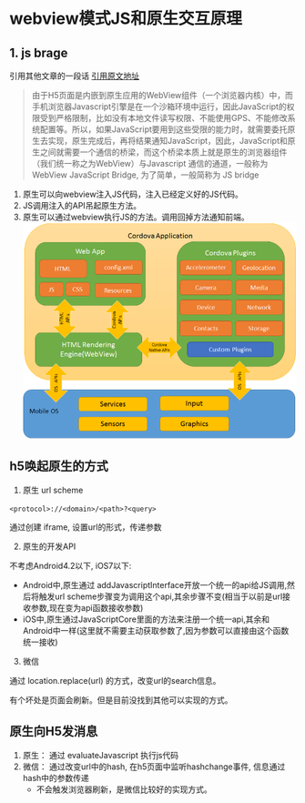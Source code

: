 # webview模式JS和原生交互原理

## 1. js brage

引用其他文章的一段话
[引用原文地址](https://blog.csdn.net/duwen90/article/details/79389545)
>由于H5页面是内嵌到原生应用的WebView组件（一个浏览器内核）中，而手机浏览器Javascript引擎是在一个沙箱环境中运行，因此JavaScript的权限受到严格限制，比如没有本地文件读写权限、不能使用GPS、不能修改系统配置等。所以，如果JavaScript要用到这些受限的能力时，就需要委托原生去实现，原生完成后，再将结果通知JavaScript，因此，JavaScript和原生之间就需要一个通信的桥梁，而这个桥梁本质上就是原生的浏览器组件（我们统一称之为WebView）与Javascript 通信的通道，一般称为 WebView JavaScript Bridge, 为了简单，一般简称为 JS bridge

1. 原生可以向webview注入JS代码，注入已经定义好的JS代码。
2. JS调用注入的API吊起原生方法。
3. 原生可以通过webview执行JS的方法。调用回掉方法通知前端。
![js和原生交互](./前端APP开发/img/appandjs.png)

## h5唤起原生的方式

1. 原生 url scheme

`<protocol>://<domain>/<path>?<query>`

通过创建 iframe, 设置url的形式，传递参数

2. 原生的开发API

不考虑Android4.2以下, iOS7以下:

- Android中,原生通过 addJavascriptInterface开放一个统一的api给JS调用,然后将触发url scheme步骤变为调用这个api,其余步骤不变(相当于以前是url接收参数,现在变为api函数接收参数)
- iOS中,原生通过JavaScriptCore里面的方法来注册一个统一api,其余和Android中一样(这里就不需要主动获取参数了,因为参数可以直接由这个函数统一接收)

3. 微信

通过 location.replace(url) 的方式，改变url的search信息。

有个坏处是页面会刷新。但是目前没找到其他可以实现的方式。

## 原生向H5发消息

1. 原生： 通过 evaluateJavascript 执行js代码
2. 微信： 通过改变url中的hash, 在h5页面中监听hashchange事件, 信息通过hash中的参数传递
   - 不会触发浏览器刷新，是微信比较好的实现方式。